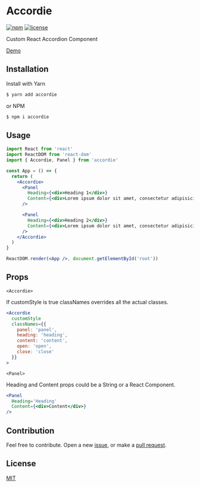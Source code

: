 # Accordie

[![npm](https://img.shields.io/npm/v/accordie.svg?style=flat-square)](https://www.npmjs.com/package/accordie)
[![license](https://img.shields.io/badge/license-MIT-blue.svg?style=flat-square)](https://github.com/ozgrozer/accordie/blob/master/license)

Custom React Accordion Component

[Demo](https://codesandbox.io/s/563gu)

## Installation

Install with Yarn

```sh
$ yarn add accordie
```

or NPM

```sh
$ npm i accordie
```

## Usage
```jsx
import React from 'react'
import ReactDOM from 'react-dom'
import { Accordie, Panel } from 'accordie'

const App = () => {
  return (
    <Accordie>
      <Panel
        Heading={<div>Heading 1</div>}
        Content={<div>Lorem ipsum dolor sit amet, consectetur adipisicing elit.</div>}
      />

      <Panel
        Heading={<div>Heading 2</div>}
        Content={<div>Lorem ipsum dolor sit amet, consectetur adipisicing elit.</div>}
      />
    </Accordie>
  )
}

ReactDOM.render(<App />, document.getElementById('root'))
```

## Props

```<Accordie>```

If customStyle is true classNames overrides all the actual classes.

```jsx
<Accordie
  customStyle
  classNames={{
    panel: 'panel',
    heading: 'heading',
    content: 'content',
    open: 'open',
    close: 'close'
  }}
>
```

```<Panel>```

Heading and Content props could be a String or a React Component.

```jsx
<Panel
  Heading='Heading'
  Content={<div>Content</div>}
/>
```

## Contribution

Feel free to contribute. Open a new [issue](https://github.com/ozgrozer/accordie/issues), or make a [pull request](https://github.com/ozgrozer/accordie/pulls).

## License

[MIT](https://github.com/ozgrozer/accordie/blob/master/license)
